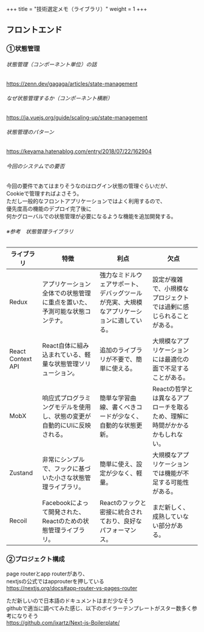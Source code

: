 +++
title = "技術選定メモ（ライブラリ）"
weight = 1
+++

## フロントエンド

### ①状態管理

###### 状態管理（コンポーネント単位）の話  
https://zenn.dev/gagaga/articles/state-management

###### なぜ状態管理するか（コンポーネント横断）  
  https://ja.vuejs.org/guide/scaling-up/state-management

###### 状態管理のパターン
  https://keyama.hatenablog.com/entry/2018/07/22/162904

###### 今回のシステムでの要否
今回の要件であてはまりそうなのはログイン状態の管理ぐらいだが、  
Cookieで管理すればよさそう。  
ただし一般的なフロントアプリケーションではよく利用するので、  
優先度高の機能のデプロイ完了後に  
何かグローバルでの状態管理が必要になるような機能を追加開発する。

###### ※参考　状態管理ライブラリ
  | ライブラリ | 特徴 | 利点 | 欠点 |
|-----------|------|------|------|
| Redux | アプリケーション全体での状態管理に重点を置いた、予測可能な状態コンテナ。 | 強力なミドルウェアサポート、デバッグツールが充実、大規模なアプリケーションに適している。 | 設定が複雑で、小規模なプロジェクトでは過剰に感じられることがある。 |
| React Context API | React自体に組み込まれている、軽量な状態管理ソリューション。 | 追加のライブラリが不要で、簡単に使える。 | 大規模なアプリケーションには最適化の面で不足することがある。 |
| MobX | 响应式プログラミングモデルを使用し、状態の変更が自動的にUIに反映される。 | 簡単な学習曲線、書くべきコードが少なく、自動的な状態更新。 | Reactの哲学とは異なるアプローチを取るため、理解に時間がかかるかもしれない。 |
| Zustand | 非常にシンプルで、フックに基づいた小さな状態管理ライブラリ。 | 簡単に使え、設定が少なく、軽量。 | 大規模なアプリケーションでは機能が不足する可能性がある。 |
| Recoil | Facebookによって開発された、Reactのための状態管理ライブラリ。 | Reactのフックと密接に統合されており、良好なパフォーマンス。 | まだ新しく、成熟していない部分がある。 |

### ②プロジェクト構成
page routerとapp routerがあり、  
nextjsの公式ではapprouterを押している  
https://nextjs.org/docs#app-router-vs-pages-router  
  
ただ新しいので日本語のドキュメントはまだ少なそう  
githubで適当に調べてみた感じ、以下のボイラーテンプレートがスター数多く参考になりそう  
https://github.com/ixartz/Next-js-Boilerplate/
